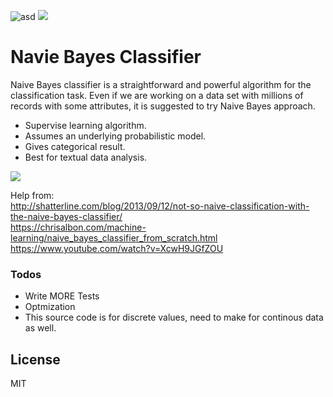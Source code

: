 ![asd](	https://img.shields.io/packagist/l/doctrine/orm.svg)   ![](https://img.shields.io/pypi/pyversions/Django.svg)

# Navie Bayes Classifier
Naive Bayes classifier is a straightforward and powerful algorithm for the classification task. Even if we are working on a data set with millions of records with some attributes, it is suggested to try Naive Bayes approach.

- Supervise learning algorithm.
- Assumes an underlying probabilistic model.
- Gives categorical result.
- Best for textual data analysis.


![](http://mines.humanoriented.com/classes/2010/fall/csci568/portfolio_exports/lguo/image/bayesian/bayestheorem.jpg)




Help from:  
http://shatterline.com/blog/2013/09/12/not-so-naive-classification-with-the-naive-bayes-classifier/  
https://chrisalbon.com/machine-learning/naive_bayes_classifier_from_scratch.html  
https://www.youtube.com/watch?v=XcwH9JGfZOU  

### Todos

 - Write MORE Tests
 - Optmization
 - This source code is for discrete values, need to make for continous data as well.

License
----

MIT


